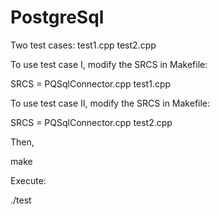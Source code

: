 # PostgreSql

Two test cases: test1.cpp test2.cpp

To use test case I, modify the SRCS in Makefile:

SRCS = PQSqlConnector.cpp test1.cpp

To use test case II, modify the SRCS in Makefile:

SRCS = PQSqlConnector.cpp test2.cpp

Then,

make

Execute:

./test


